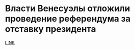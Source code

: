 # Власти Венесуэлы отложили проведение референдума за отставку президента



[LINK](https://varlamov.ru/2027453.html)